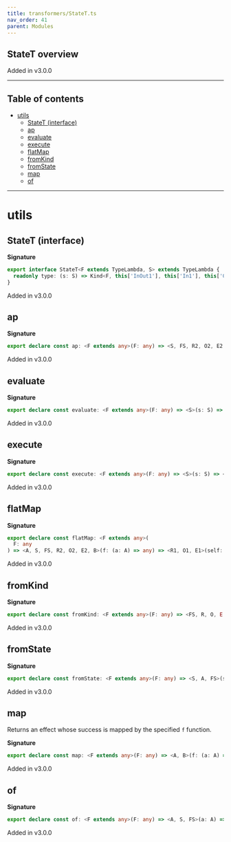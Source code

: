 ```yaml
---
title: transformers/StateT.ts
nav_order: 41
parent: Modules
---
```


## StateT overview

Added in v3.0.0

---

<h2 class="text-delta">Table of contents</h2>

- [utils](#utils)
  - [StateT (interface)](#statet-interface)
  - [ap](#ap)
  - [evaluate](#evaluate)
  - [execute](#execute)
  - [flatMap](#flatmap)
  - [fromKind](#fromkind)
  - [fromState](#fromstate)
  - [map](#map)
  - [of](#of)

---

# utils

## StateT (interface)

**Signature**

```ts
export interface StateT<F extends TypeLambda, S> extends TypeLambda {
  readonly type: (s: S) => Kind<F, this['InOut1'], this['In1'], this['Out3'], this['Out2'], readonly [S, this['Out1']]>
}
```

Added in v3.0.0

## ap

**Signature**

```ts
export declare const ap: <F extends any>(F: any) => <S, FS, R2, O2, E2, A>(fa: any) => <R1, O1, E1, B>(self: any) => any
```

Added in v3.0.0

## evaluate

**Signature**

```ts
export declare const evaluate: <F extends any>(F: any) => <S>(s: S) => <FS, R, O, E, A>(self: any) => any
```

Added in v3.0.0

## execute

**Signature**

```ts
export declare const execute: <F extends any>(F: any) => <S>(s: S) => <FS, R, O, E, A>(self: any) => any
```

Added in v3.0.0

## flatMap

**Signature**

```ts
export declare const flatMap: <F extends any>(
  F: any
) => <A, S, FS, R2, O2, E2, B>(f: (a: A) => any) => <R1, O1, E1>(self: any) => any
```

Added in v3.0.0

## fromKind

**Signature**

```ts
export declare const fromKind: <F extends any>(F: any) => <FS, R, O, E, A, S>(self: any) => any
```

Added in v3.0.0

## fromState

**Signature**

```ts
export declare const fromState: <F extends any>(F: any) => <S, A, FS>(sa: any) => any
```

Added in v3.0.0

## map

Returns an effect whose success is mapped by the specified `f` function.

**Signature**

```ts
export declare const map: <F extends any>(F: any) => <A, B>(f: (a: A) => B) => <S, FS, R, O, E>(self: any) => any
```

Added in v3.0.0

## of

**Signature**

```ts
export declare const of: <F extends any>(F: any) => <A, S, FS>(a: A) => any
```

Added in v3.0.0
